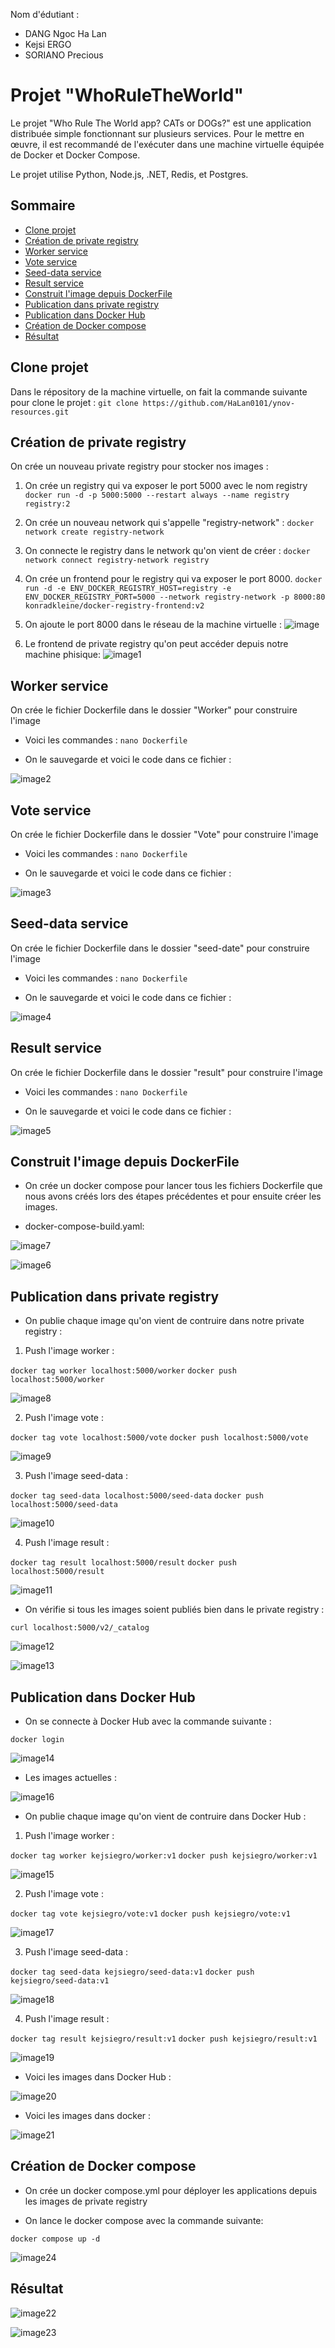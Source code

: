 Nom d'édutiant : 

* DANG Ngoc Ha Lan
* Kejsi ERGO
* SORIANO Precious


# Projet "WhoRuleTheWorld" 

Le projet "Who Rule The World app? CATs or DOGs?" est une application distribuée simple fonctionnant sur plusieurs services. Pour le mettre en œuvre, il est recommandé de l'exécuter dans une machine virtuelle équipée de Docker et Docker Compose.

Le projet utilise Python, Node.js, .NET, Redis, et Postgres.

## Sommaire
- [Clone projet](#cloneprojet)
- [Création de private registry](#createprivateregistry)
- [Worker service](#workerservice)
- [Vote service](#voteservice)
- [Seed-data service](#seeddataservice)
- [Result service](#resultservice)
- [Construit l'image depuis DockerFile](#createimage)
- [Publication dans private registry](#privateregistry)
- [Publication dans Docker Hub](#dockerhub)
- [Création de Docker compose](#dockercompose)
- [Résultat](#resultat)

## Clone projet 

Dans le répository de la machine virtuelle, on fait la commande suivante pour clone le projet : 
`git clone https://github.com/HaLan0101/ynov-resources.git`

## Création de private registry

On crée un nouveau private registry pour stocker nos images : 

1. On crée un registry qui va exposer le port 5000 avec le nom registry 
`docker run -d -p 5000:5000 --restart always --name registry registry:2`

2. On crée un nouveau network qui s'appelle "registry-network" :
`docker network create registry-network`

3. On connecte le registry dans le network qu'on vient de créer :
`docker network connect registry-network registry`

4. On crée un frontend pour le registry qui va exposer le port 8000.
`docker run -d -e ENV_DOCKER_REGISTRY_HOST=registry -e ENV_DOCKER_REGISTRY_PORT=5000 --network registry-network -p 8000:80 konradkleine/docker-registry-frontend:v2`

5. On ajoute le port 8000 dans le réseau de la machine virtuelle : 
![image](images/image.png)

6. Le frontend de private registry qu'on peut accéder depuis notre machine phisique:
![image1](images/image1.png)

## Worker service

On crée le fichier Dockerfile dans le dossier "Worker" pour construire l'image

* Voici les commandes :
`nano Dockerfile`

* On le sauvegarde et voici le code dans ce fichier :

![image2](images/image2.png)

## Vote service

On crée le fichier Dockerfile dans le dossier "Vote" pour construire l'image

* Voici les commandes :
`nano Dockerfile`

* On le sauvegarde et voici le code dans ce fichier :

![image3](image/image3.png)


## Seed-data service

On crée le fichier Dockerfile dans le dossier "seed-date" pour construire l'image

* Voici les commandes :
`nano Dockerfile`

* On le sauvegarde et voici le code dans ce fichier :

![image4](images/image4.png)


## Result service

On crée le fichier Dockerfile dans le dossier "result" pour construire l'image

* Voici les commandes :
`nano Dockerfile`

* On le sauvegarde et voici le code dans ce fichier :

![image5](images/image5.png)

## Construit l'image depuis DockerFile

* On crée un docker compose pour lancer tous les fichiers Dockerfile que nous avons créés lors des étapes précédentes et pour ensuite créer les images.

* docker-compose-build.yaml:

![image7](image7.png)

![image6](Images/image6.png)


## Publication dans private registry

* On publie chaque image qu'on vient de contruire dans notre private registry :
1. Push l'image worker :

`docker tag worker localhost:5000/worker`
`docker push localhost:5000/worker`

![image8](images/image8.png)

2. Push l'image vote :

`docker tag vote localhost:5000/vote`
`docker push localhost:5000/vote`

![image9](images/image9.png)

3. Push l'image seed-data :

`docker tag seed-data localhost:5000/seed-data`
`docker push localhost:5000/seed-data`

![image10](images/image10.png)

4. Push l'image result :

`docker tag result localhost:5000/result`
`docker push localhost:5000/result`

![image11](images/image11.png)

* On vérifie si tous les images soient publiés bien dans le private registry : 

`curl localhost:5000/v2/_catalog`

![image12](images/image12.png)

![image13](images/image13.png)

## Publication dans Docker Hub

* On se connecte à Docker Hub avec la commande suivante :

`docker login`

![image14](images/image14.png)

* Les images actuelles : 

![image16](images/image16.png)

* On publie chaque image qu'on vient de contruire dans Docker Hub :

1. Push l'image worker :

`docker tag worker kejsiegro/worker:v1`
`docker push kejsiegro/worker:v1`

![image15](images/image15.png)

2. Push l'image vote :

`docker tag vote kejsiegro/vote:v1`
`docker push kejsiegro/vote:v1`

![image17](images/image17.png)

3. Push l'image seed-data :

`docker tag seed-data kejsiegro/seed-data:v1`
`docker push kejsiegro/seed-data:v1`

![image18](images/image18.png)

4. Push l'image result :

`docker tag result kejsiegro/result:v1`
`docker push kejsiegro/result:v1`

![image19](images/image19.png)

* Voici les images dans Docker Hub :

![image20](images/image20.png)

* Voici les images dans docker : 

![image21](images/image21.png)

## Création de Docker compose

* On crée un docker compose.yml pour déployer les applications depuis les images de private registry

* On lance le docker compose avec la commande suivante:

`docker compose up -d`

![image24](images/image24.png)


## Résultat

![image22](images/image22.png)

![image23](images/image23.png)


